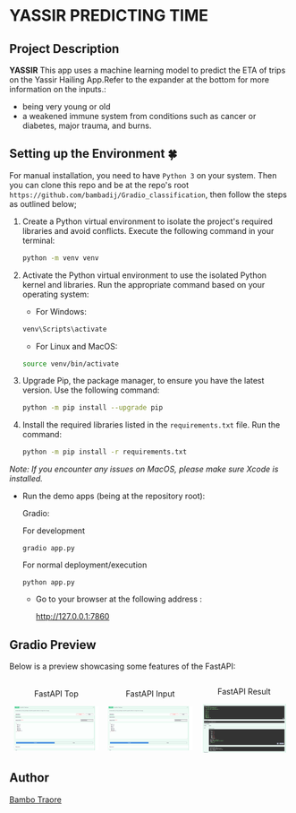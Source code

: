 # YASSIR PREDICTING TIME 

## Project Description

**YASSIR** This app uses a machine learning model to predict the ETA of trips on the Yassir Hailing App.Refer to the expander at the bottom for more information on the inputs.:
 
- being very young or old
- a weakened immune system from conditions such as cancer or diabetes, major trauma, and burns.


## Setting up the Environment 🍀

For manual installation, you need to have `Python 3` on your system. Then you can clone this repo and be at the repo's root `https://github.com/bambadij/Gradio_classification`, then follow the steps as outlined below;

1. Create a Python virtual environment to isolate the project's required libraries and avoid conflicts. Execute the following command in your terminal:

    ```bash
    python -m venv venv
    ```
 
2. Activate the Python virtual environment to use the isolated Python kernel and libraries. Run the appropriate command based on your operating system:

    - For Windows:

    ```bash
    venv\Scripts\activate
    ```
    - For Linux and MacOS:

    ```bash
    source venv/bin/activate
    ```

3. Upgrade Pip, the package manager, to ensure you have the latest version. Use the following command:

    ```bash
    python -m pip install --upgrade pip
    ```

4. Install the required libraries listed in the `requirements.txt` file. Run the command:

    ```bash
    python -m pip install -r requirements.txt
    ```

*Note: If you encounter any issues on MacOS, please make sure Xcode is installed.*

- Run the demo apps (being at the repository root):

  Gradio: 
  
    For development

      gradio app.py
    
    For normal deployment/execution

      python app.py  

  - Go to your browser at the following address :
        
      http://127.0.0.1:7860

## Gradio Preview

Below is a preview showcasing some features of the FastAPI:

<div style="display: flex; align-items: center;">
    <div style="flex: 33.33%; text-align: center;">
        <p>FastAPI Top</p>
             <img src="https://github.com/bambadij/Sepsi_Predict_FastAPI/blob/main/src/input.png" alt="Middle" width="90%"/>
    </div>
    <div style="flex: 33.33%; text-align: center;">
        <p>FastAPI Input</p>
             <img src="https://github.com/bambadij/Sepsi_Predict_FastAPI/blob/main/src/input.png" alt="Top" width="90%"/>
        </div>
    <div style="flex: 33.33%; text-align: center;">
        <p>FastAPI Result</p>
        <img src="https://github.com/bambadij/Sepsi_Predict_FastAPI/blob/main/src/result.png" alt="Middle" width="90%"/>
        </div>
</div>


  

## Author
[Bambo Traore](https://www.linkedin.com/in/traore-bamba/)
